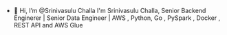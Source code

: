 - 👋 Hi, I’m @Srinivasulu Challa
I'm Srinivasulu Challa, Senior Backend Enginerer | Senior Data Engineer | AWS , Python, Go , PySpark , Docker , REST API and AWS Glue 
